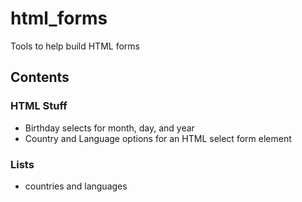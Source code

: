 # html_forms
Tools to help build HTML forms

## Contents

### HTML Stuff
- Birthday selects for month, day, and year
- Country and Language options for an HTML select form element

### Lists
- countries and languages

